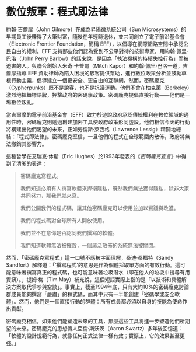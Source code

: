 # 數位叛軍：程式即法律

約翰·吉爾摩（John Gilmore）在成為昇陽微系統公司（Sun Microsystems）的早期員工後賺得了大筆財富，隨後在年輕時退休，並共同創立了電子前沿基金會（Electronic Frontier Foundation，簡稱 EFF），以倡導在網際網路空間中承認公民自由的權利。EFF 支持那些他們認為受到不公平對待的技術專家，用約翰·佩里·巴洛（John Perry Barlow）的話來說，是因為「執法機構的持續失控行為」而被迫害的人。與聯合創始人米奇·卡普爾（Mitch Kapor）和約翰·佩里·巴洛一道，吉爾摩指導 EFF 資助律師為陷入困境的駭客提供幫助，進行數位政策分析並鼓勵草根行動主義，倡導建立一個更安全、更自由的互聯網。然而，密碼龐克（Cypherpunks）既不是說客，也不是抗議運動。他們不會在柏克萊（Berkeley）激烈地揮舞標語牌，抨擊政府的密碼學政策。密碼龐克提倡直接行動——他們是一場數位叛亂。

當吉爾摩的電子前沿基金會（EFF）致力於遊說政府承認傳統權利在數位領域的適用性時，密碼龐克則透過創建加密工具使政府政策形同虛設。他們相信今天的行動將構建出他們渴望的未來，正如勞倫斯·萊西格（Lawrence Lessig）精闢地總結：「程式即法律」。密碼龐克堅信，一旦他們的程式在全球範圍內散佈，政府將無法撤銷其影響力。

這種哲學在艾瑞克·休斯（Eric Hughes）於1993年發表的《*密碼龐克宣言*》中得到了清晰的表達：

> 密碼龐克寫程式。
>  
> 我們知道必須有人撰寫軟體來捍衛隱私，既然我們無法獲得隱私，除非大家共同努力，那我們就來寫。 
> 
> 我們公開我們的程式碼，讓其他密碼龐克可以使用並加以實踐與改進。 
> 
> 我們的程式碼對全球所有人開放使用。  
>
> 我們並不在意你是否認同我們撰寫的軟體。  
>
> 我們知道軟體無法被摧毀，一個廣泛散佈的系統無法被關閉。

然而，「密碼龐克寫程式」這一口號不應被字面理解，桑迪·桑福特（Sandy Sandfort）解釋道：「‘撰寫程式’的意思是作為個體採取單方面的有效行動。這可能意味著撰寫真正的程式碼，也可能意味著垃圾潛水（即在他人的垃圾中搜尋有用資訊）。」提姆·梅（Tim May）補充說，這個短語實際上指的是「以技術和具體解決方案取代爭吵與空談」。事實上，截至1994年底，只有大約10%的密碼龐克討論群成員能夠撰寫「嚴肅」的程式碼，而其中只有一半能創建「密碼學或安全軟體」。然而，他們是一個直接行動的群體：所有成員都必須以自身的技能為使命作出貢獻。

密碼龐克相信，如果他們能塑造未來的工具，那麼這些工具將進一步塑造他們所期望的未來。密碼龐克的思想傳人亞倫·斯沃茨（Aaron Swartz）多年後回憶道：「軟體的設計規範行為，就像任何正式法律一樣有效；實際上，它的效果甚至更強。」